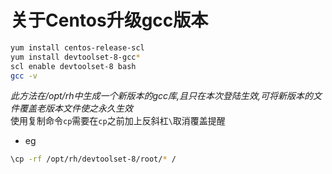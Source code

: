 # 关于Centos升级gcc版本

```bash
yum install centos-release-scl
yum install devtoolset-8-gcc*
scl enable devtoolset-8 bash
gcc -v
```
*此方法在/opt/rh中生成一个新版本的gcc库,且只在本次登陆生效,可将新版本的文件覆盖老版本文件使之永久生效*  
使用复制命令```cp```需要在```cp```之前加上反斜杠```\```取消覆盖提醒 
 - eg  
  ```bash
  \cp -rf /opt/rh/devtoolset-8/root/* /
  ```